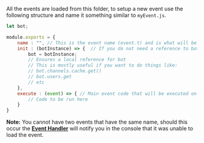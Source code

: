 All the events are loaded from this folder, to setup a new event use the following structure and name it something similar to `myEvent.js`.

```js
let bot;

module.exports = {
	name : "", // This is the event name (event.t) and is what will be used in the eventHandler
	init : (botInstance) => {  // If you do not need a reference to bot, simply remove this function
		bot = botInstance;
		// Ensures a local reference for bot
		// This is mostly useful if you want to do things like:
		// bot.channels.cache.get()
		// bot.users.get
		// etc
	},
	execute : (event) => { // Main event code that will be executed on call
		// Code to be run here
	}
}
```

**Note:** You cannot have two events that have the same name, should this occur the [**Event Handler**](https://github.com/cheesenibbles123/js-bot/blob/main/eventHandler.js) will notify you in the console that it was unable to load the event.
